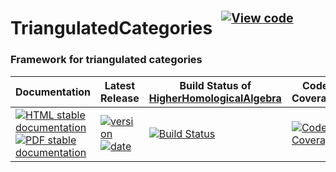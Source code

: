 <!-- BEGIN HEADER -->
# TriangulatedCategories&ensp;<sup><sup>[![View code][code-img]][code-url]</sup></sup>

### Framework for triangulated categories

| Documentation | Latest Release | Build Status of [HigherHomologicalAlgebra](/../../) | Code Coverage |
| ------------- | -------------- | ------------ | ------------- |
| [![HTML stable documentation][html-img]][html-url] [![PDF stable documentation][pdf-img]][pdf-url] | [![version][version-img]][version-url] [![date][date-img]][date-url] | [![Build Status][tests-img]][tests-url] | [![Code Coverage][codecov-img]][codecov-url] |

<!-- END HEADER -->

<!-- BEGIN FOOTER -->
[html-img]: https://img.shields.io/badge/🔗%20HTML-stable-blue.svg
[html-url]: https://homalg-project.github.io/HigherHomologicalAlgebra/TriangulatedCategories/doc/chap0_mj.html

[pdf-img]: https://img.shields.io/badge/🔗%20PDF-stable-blue.svg
[pdf-url]: https://homalg-project.github.io/HigherHomologicalAlgebra/TriangulatedCategories/download_pdf.html

[version-img]: https://img.shields.io/endpoint?url=https://homalg-project.github.io/HigherHomologicalAlgebra/TriangulatedCategories/badge_version.json&label=🔗%20version&color=yellow
[version-url]: https://homalg-project.github.io/HigherHomologicalAlgebra/TriangulatedCategories/view_release.html

[date-img]: https://img.shields.io/endpoint?url=https://homalg-project.github.io/HigherHomologicalAlgebra/TriangulatedCategories/badge_date.json&label=🔗%20released%20on&color=yellow
[date-url]: https://homalg-project.github.io/HigherHomologicalAlgebra/TriangulatedCategories/view_release.html

[tests-img]: https://github.com/homalg-project/HigherHomologicalAlgebra/workflows/Tests/badge.svg?branch=master
[tests-url]: https://github.com/homalg-project/HigherHomologicalAlgebra/actions?query=workflow%3ATests+branch%3Amaster

[codecov-img]: https://codecov.io/gh/homalg-project/HigherHomologicalAlgebra/branch/master/graph/badge.svg?flag=TriangulatedCategories
[codecov-url]: https://codecov.io/gh/homalg-project/HigherHomologicalAlgebra/tree/master/TriangulatedCategories

[code-img]: https://img.shields.io/badge/-View%20code-blue?logo=github
[code-url]: https://github.com/homalg-project/HigherHomologicalAlgebra/tree/master/TriangulatedCategories#top
<!-- END FOOTER -->
